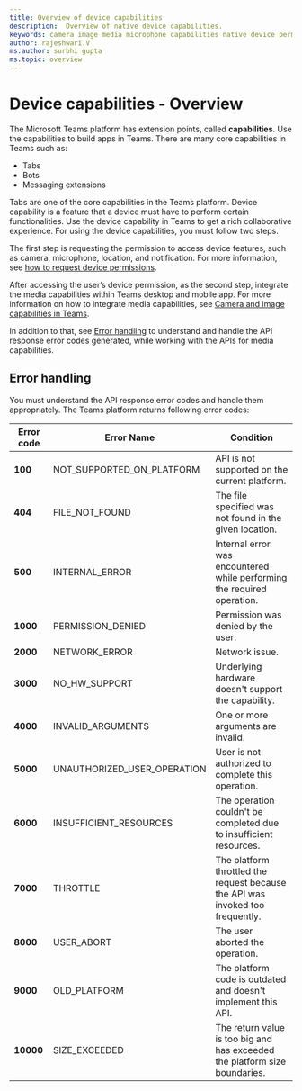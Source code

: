 ```yaml
---
title: Overview of device capabilities
description:  Overview of native device capabilities.
keywords: camera image media microphone capabilities native device permissions 
author: rajeshwari.V 
ms.author: surbhi gupta 
ms.topic: overview
---
```

# Device capabilities - Overview

The Microsoft Teams platform has extension points, called **capabilities**.
Use the capabilities to build apps in Teams. There are many core capabilities in Teams such as: 
* Tabs
* Bots 
* Messaging extensions

Tabs are one of the core capabilities in the Teams platform. 
Device capability is a feature that a device must have to perform certain functionalities. Use the device capability in Teams to get a rich collaborative experience. For using the device capabilities, you must follow two steps.

The first step is requesting the permission to access device features, such as camera, microphone, location, and notification. For more information, see [how to request device permissions](../native-device-permissions.md).

After accessing the user’s device permission, as the second step, integrate the media capabilities within Teams desktop and mobile app. For more information on how to integrate media capabilities, see [Camera and image capabilities in Teams](/mobile-camera-image-permissions.md). 

In addition to that, see [Error handling](#error-handling) to understand and handle the API response error codes generated, while working with the APIs for media capabilities.

## Error handling

You must understand the API response error codes and handle them appropriately. The Teams platform returns following error codes: 

|Error code |  Error Name     | Condition|
| --- | --- | --- |
| **100** | NOT_SUPPORTED_ON_PLATFORM | API is not supported on the current platform.|
| **404** | FILE_NOT_FOUND | The file specified was not found in the given location.|
| **500** | INTERNAL_ERROR | Internal error was encountered while performing the required operation.|
| **1000** | PERMISSION_DENIED |Permission was denied by the user.|
| **2000** |NETWORK_ERROR | Network issue.|
| **3000** | NO_HW_SUPPORT | Underlying hardware doesn't support the capability.|
| **4000**| INVALID_ARGUMENTS | One or more arguments are invalid.|
| **5000** | UNAUTHORIZED_USER_OPERATION | User is not authorized to complete this operation.|
| **6000** |INSUFFICIENT_RESOURCES | The operation couldn't be completed due to insufficient resources.|
|**7000** | THROTTLE | The platform throttled the request because the API was invoked too frequently.|
|  **8000** | USER_ABORT |The user aborted the operation.|
| **9000**| OLD_PLATFORM | The platform code is outdated and doesn't implement this API.|
| **10000**| SIZE_EXCEEDED |  The return value is too big and has exceeded the platform size boundaries.|
